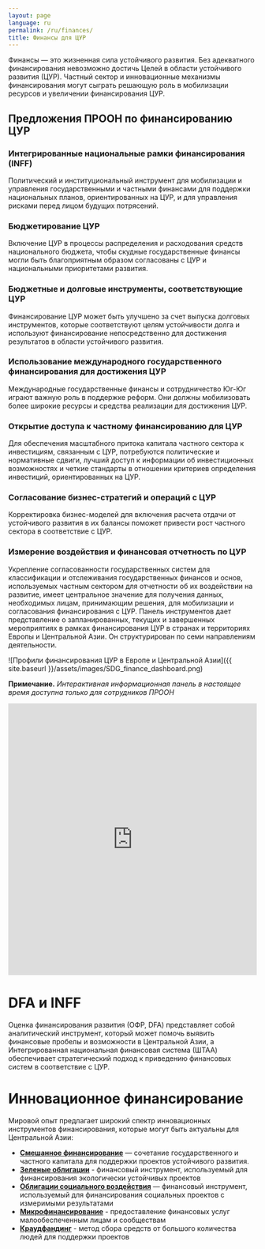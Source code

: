 ```yaml
---
layout: page
language: ru
permalink: /ru/finances/
title: Финансы для ЦУР
---
```


Финансы — это жизненная сила устойчивого развития. Без адекватного финансирования невозможно достичь Целей в области устойчивого развития (ЦУР). Частный сектор и инновационные механизмы финансирования могут сыграть решающую роль в мобилизации ресурсов и увеличении финансирования ЦУР.

## Предложения ПРООН по финансированию ЦУР
### Интегрированные национальные рамки финансирования (INFF)
Политический и институциональный инструмент для мобилизации и управления государственными и частными финансами для поддержки национальных планов, ориентированных на ЦУР, и для управления рисками перед лицом будущих потрясений.
### Бюджетирование ЦУР
Включение ЦУР в процессы распределения и расходования средств национального бюджета, чтобы скудные государственные финансы могли быть благоприятным образом согласованы с ЦУР и национальными приоритетами развития.
### Бюджетные и долговые инструменты, соответствующие ЦУР
Финансирование ЦУР может быть улучшено за счет выпуска долговых инструментов, которые соответствуют целям устойчивости долга и используют финансирование непосредственно для достижения результатов в области устойчивого развития.
### Использование международного государственного финансирования для достижения ЦУР
Международные государственные финансы и сотрудничество Юг-Юг играют важную роль в поддержке реформ. Они должны мобилизовать более широкие ресурсы и средства реализации для достижения ЦУР.
### Открытие доступа к частному финансированию для ЦУР
Для обеспечения масштабного притока капитала частного сектора к инвестициям, связанным с ЦУР, потребуются политические и нормативные сдвиги, лучший доступ к информации об инвестиционных возможностях и четкие стандарты в отношении критериев определения инвестиций, ориентированных на ЦУР.
### Согласование бизнес-стратегий и операций с ЦУР
Корректировка бизнес-моделей для включения расчета отдачи от устойчивого развития в их балансы поможет привести рост частного сектора в соответствие с ЦУР.
### Измерение воздействия и финансовая отчетность по ЦУР
Укрепление согласованности государственных систем для классификации и отслеживания государственных финансов и основ, используемых частным сектором для отчетности об их воздействии на развитие, имеет центральное значение для получения данных, необходимых лицам, принимающим решения, для мобилизации и согласования финансирования с ЦУР.
Панель инструментов дает представление о запланированных, текущих и завершенных мероприятиях в рамках финансирования ЦУР в странах и территориях Европы и Центральной Азии. Он структурирован по семи направлениям деятельности.


![Профили финансирования ЦУР в Европе и Центральной Азии]({{ site.baseurl }}/assets/images/SDG_finance_dashboard.png)


**Примечание.** *Интерактивная информационная панель в настоящее время доступна только для сотрудников ПРООН*

<iframe title="Профили финансирования ЦУР RBEC — дубликаты профилей стран" width="100%" height="550" src="https://app.powerbi.com/reportEmbed?reportId=73c75181-aa4f-495a-a82f -51b109b7c0f8&autoAuth=true&ctid=b3e5db5e-2944-4837-99f5-7488ace54319" frameborder="0" allowFullScreen="true"></iframe>


# DFA и INFF
Оценка финансирования развития (ОФР, DFA) представляет собой аналитический инструмент, который может помочь выявить финансовые пробелы и возможности в Центральной Азии, а Интегрированная национальная финансовая система (ШТАА) обеспечивает стратегический подход к приведению финансовых систем в соответствие с ЦУР.

# Инновационное финансирование
Мировой опыт предлагает широкий спектр инновационных инструментов финансирования, которые могут быть актуальны для Центральной Азии:
- **[Смешанное финансирование](https://www.un.org/development/desa/financing/blended-finance.html)** — сочетание государственного и частного капитала для поддержки проектов устойчивого развития.
- **[Зеленые облигации](https://www.climatebonds.net/)** - финансовый инструмент, используемый для финансирования экологически устойчивых проектов
- **[Облигации социального воздействия](https://www.socialfinance.org.uk/what-we-do/social-impact-bonds)** — финансовый инструмент, используемый для финансирования социальных проектов с измеримыми результатами
- **[Микрофинансирование](https://www.microfinancegateway.org/)** - предоставление финансовых услуг малообеспеченным лицам и сообществам
- **[Краудфандинг](https://www.kickstarter.com/)** - метод сбора средств от большого количества людей для поддержки проектов

